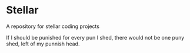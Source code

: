 # Stellar
A repository for stellar coding projects


If I should be punished
for every pun I shed,
there would not be one puny shed,
left of my punnish head.
